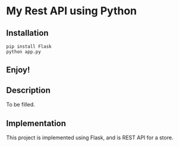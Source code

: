 # My Rest API using Python

## Installation

```
pip install Flask
python app.py
```

## Enjoy!


## Description
To be filled.


## Implementation

This project is implemented using Flask, and is REST API for a store.
